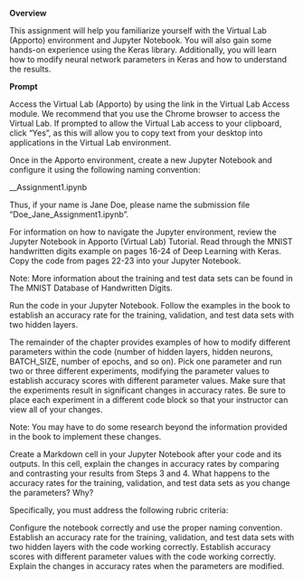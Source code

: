 **Overview**

This assignment will help you familiarize yourself with the Virtual Lab (Apporto) environment and Jupyter Notebook. You will also gain some hands-on experience using the Keras library. Additionally, you will learn how to modify neural network parameters in Keras and how to understand the results.

**Prompt**

Access the Virtual Lab (Apporto) by using the link in the Virtual Lab Access module. We recommend that you use the Chrome browser to access the Virtual Lab. If prompted to allow the Virtual Lab access to your clipboard, click “Yes”, as this will allow you to copy text from your desktop into applications in the Virtual Lab environment.

Once in the Apporto environment, create a new Jupyter Notebook and configure it using the following naming convention:

<YourLastName>_<YourFirstName>_Assignment1.ipynb

Thus, if your name is Jane Doe, please name the submission file “Doe_Jane_Assignment1.ipynb”.

For information on how to navigate the Jupyter environment, review the Jupyter Notebook in Apporto (Virtual Lab) Tutorial.
Read through the MNIST handwritten digits example on pages 16-24 of Deep Learning with Keras. Copy the code from pages 22-23 into your Jupyter Notebook.

Note: More information about the training and test data sets can be found in The MNIST Database of Handwritten Digits.

Run the code in your Jupyter Notebook. Follow the examples in the book to establish an accuracy rate for the training, validation, and test data sets with two hidden layers.

The remainder of the chapter provides examples of how to modify different parameters within the code (number of hidden layers, hidden neurons, BATCH_SIZE, number of epochs, and so on). Pick one parameter and run two or three different experiments, modifying the parameter values to establish accuracy scores with different parameter values. Make sure that the experiments result in significant changes in accuracy rates. Be sure to place each experiment in a different code block so that your instructor can view all of your changes.

Note: You may have to do some research beyond the information provided in the book to implement these changes.

Create a Markdown cell in your Jupyter Notebook after your code and its outputs. In this cell, explain the changes in accuracy rates by comparing and contrasting your results from Steps 3 and 4. What happens to the accuracy rates for the training, validation, and test data sets as you change the parameters? Why?

Specifically, you must address the following rubric criteria:

Configure the notebook correctly and use the proper naming convention.
Establish an accuracy rate for the training, validation, and test data sets with two hidden layers with the code working correctly.
Establish accuracy scores with different parameter values with the code working correctly.
Explain the changes in accuracy rates when the parameters are modified.
